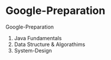 # Google-Preparation
Google-Preparation

1. Java Fundamentals
2. Data Structure & Algorathims
3. System-Design
